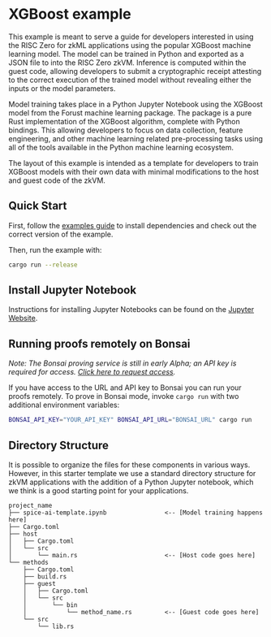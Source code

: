 # XGBoost example

This example is meant to serve a guide for developers interested in using the RISC Zero for zkML applications using the popular XGBoost machine learning model. The model can be trained in Python and exported as a JSON file to into the RISC Zero zkVM.  Inference is computed within the guest code, allowing developers to submit a cryptographic receipt attesting to the correct execution of the trained model without revealing either the inputs or the model parameters.

Model training takes place in a Python Jupyter Notebook using the XGBoost model from the Forust machine learning package.  The package is a pure Rust implementation of the XGBoost algorithm, complete with Python bindings.  This allowing developers to focus on data collection, feature engineering, and other machine learning related pre-processing tasks using all of the tools available in the Python machine learning ecosystem.

The layout of this example is intended as a template for developers to train XGBoost models with their own data with minimal modifications to the host and guest code of the zkVM.

## Quick Start

First, follow the [examples guide] to install dependencies and check out the correct version of the example.

Then, run the example with:

```bash
cargo run --release
```

## Install Jupyter Notebook

Instructions for installing Jupyter Notebooks can be found on the [Jupyter Website].

## Running proofs remotely on Bonsai

_Note: The Bonsai proving service is still in early Alpha; an API key is
required for access. [Click here to request access][bonsai access]._

If you have access to the URL and API key to Bonsai you can run your proofs
remotely. To prove in Bonsai mode, invoke `cargo run` with two additional
environment variables:

```bash
BONSAI_API_KEY="YOUR_API_KEY" BONSAI_API_URL="BONSAI_URL" cargo run
```

## Directory Structure

It is possible to organize the files for these components in various ways.
However, in this starter template we use a standard directory structure for zkVM
applications with the addition of a Python Jupyter notebook, which we think is a
good starting point for your applications.

```text
project_name
├── spice-ai-template.ipynb                <-- [Model training happens here]
├── Cargo.toml
├── host
│   ├── Cargo.toml
│   └── src
│       └── main.rs                        <-- [Host code goes here]
└── methods
    ├── Cargo.toml
    ├── build.rs
    ├── guest
    │   ├── Cargo.toml
    │   └── src
    │       └── bin
    │           └── method_name.rs         <-- [Guest code goes here]
    └── src
        └── lib.rs
```

[examples guide]: https://dev.risczero.com/api/zkvm/examples/#running-the-examples
[bonsai access]: https://bonsai.xyz/apply
[Jupyter Website]: https://jupyter.org/install
